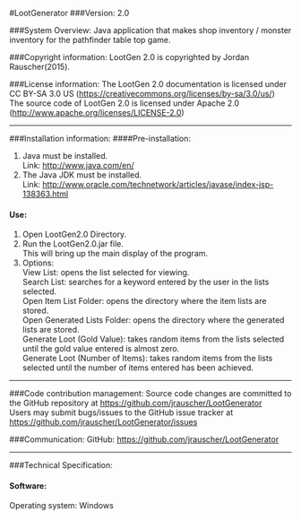 #LootGenerator
###Version:
2.0

###System Overview:
Java application that makes shop inventory / monster inventory for the pathfinder table top game.

###Copyright information:
LootGen 2.0 is copyrighted by Jordan Rauscher(2015).

###License information:
The LootGen 2.0 documentation is licensed under CC BY-SA 3.0 US (https://creativecommons.org/licenses/by-sa/3.0/us/) <br/>
The source code of LootGen 2.0 is licensed under Apache 2.0 (http://www.apache.org/licenses/LICENSE-2.0)

-----------------------------------------------------------------------

###Installation information:
####Pre-installation:
1. Java must be installed. <br/>
Link: http://www.java.com/en/ <br/>
2. The Java JDK must be installed. <br/>
Link: http://www.oracle.com/technetwork/articles/javase/index-jsp-138363.html <br/>

#### Use:
1. Open LootGen2.0 Directory. <br/>
2. Run the LootGen2.0.jar file. <br/>
This will bring up the main display of the program. <br/>
3. Options: <br/>
View List: opens the list selected for viewing. <br/>
Search List: searches for a keyword entered by the user in the lists selected. <br/>
Open Item List Folder: opens the directory where the item lists are stored. <br/>
Open Generated Lists Folder: opens the directory where the generated lists are stored. <br/>
Generate Loot (Gold Value): takes random items from the lists selected until the gold value entered is almost zero. <br/>
Generate Loot (Number of Items): takes random items from the lists selected until the number of items entered has been achieved. <br/>

-----------------------------------------------------------------------

###Code contribution management:
Source code changes are committed to the GitHub repository at https://github.com/jrauscher/LootGenerator <br/>
Users may submit bugs/issues to the GitHub issue tracker at https://github.com/jrauscher/LootGenerator/issues <br/>

###Communication:
GitHub: https://github.com/jrauscher/LootGenerator <br/>

-----------------------------------------------------------------------

###Technical Specification:
#### Software:
Operating system: Windows <br/>